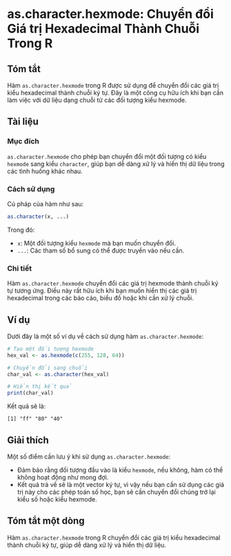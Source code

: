 <!--
Meta Description: # as.character.hexmode: Chuyển đổi Giá trị Hexadecimal Thành Chuỗi Trong R ## Tóm tắt Hàm `as.character.hexmode` trong R được sử dụng để chuyển đổi cá...
Meta Keywords: hexmode, character, các, kiểu, chuyển
-->

# as.character.hexmode: Chuyển đổi Giá trị Hexadecimal Thành Chuỗi Trong R

## Tóm tắt
Hàm `as.character.hexmode` trong R được sử dụng để chuyển đổi các giá trị kiểu hexadecimal thành chuỗi ký tự. Đây là một công cụ hữu ích khi bạn cần làm việc với dữ liệu dạng chuỗi từ các đối tượng kiểu hexmode.

## Tài liệu
### Mục đích
`as.character.hexmode` cho phép bạn chuyển đổi một đối tượng có kiểu `hexmode` sang kiểu `character`, giúp bạn dễ dàng xử lý và hiển thị dữ liệu trong các tình huống khác nhau.

### Cách sử dụng
Cú pháp của hàm như sau:
```R
as.character(x, ...)
```
Trong đó:
- `x`: Một đối tượng kiểu `hexmode` mà bạn muốn chuyển đổi.
- `...`: Các tham số bổ sung có thể được truyền vào nếu cần.

### Chi tiết
Hàm `as.character.hexmode` chuyển đổi các giá trị hexmode thành chuỗi ký tự tương ứng. Điều này rất hữu ích khi bạn muốn hiển thị các giá trị hexadecimal trong các báo cáo, biểu đồ hoặc khi cần xử lý chuỗi.

## Ví dụ
Dưới đây là một số ví dụ về cách sử dụng hàm `as.character.hexmode`:

```R
# Tạo một đối tượng hexmode
hex_val <- as.hexmode(c(255, 128, 64))

# Chuyển đổi sang chuỗi
char_val <- as.character(hex_val)

# Hiển thị kết quả
print(char_val)
```
Kết quả sẽ là:
```
[1] "ff" "80" "40"
```

## Giải thích
Một số điểm cần lưu ý khi sử dụng `as.character.hexmode`:
- Đảm bảo rằng đối tượng đầu vào là kiểu `hexmode`, nếu không, hàm có thể không hoạt động như mong đợi.
- Kết quả trả về sẽ là một vector ký tự, vì vậy nếu bạn cần sử dụng các giá trị này cho các phép toán số học, bạn sẽ cần chuyển đổi chúng trở lại kiểu số hoặc kiểu hexmode.

## Tóm tắt một dòng
Hàm `as.character.hexmode` trong R chuyển đổi các giá trị kiểu hexadecimal thành chuỗi ký tự, giúp dễ dàng xử lý và hiển thị dữ liệu.
